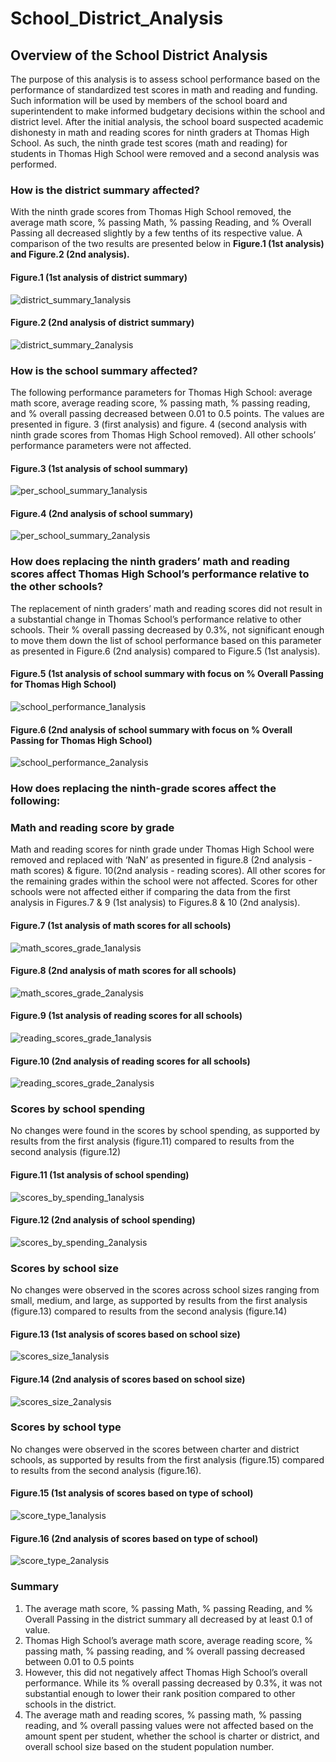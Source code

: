 # School_District_Analysis
## Overview of the School District Analysis
The purpose of this analysis is to assess school performance based on the performance of standardized test scores in math and reading and funding. Such information will be used by members of the school board and superintendent to make informed budgetary decisions within the school and district level.
After the initial analysis, the school board suspected academic dishonesty in math and reading scores for ninth graders at Thomas High School. As such, the ninth grade test scores (math and reading) for students in Thomas High School were removed and a second analysis was performed.

### How is the district summary affected?
With the ninth grade scores from Thomas High School removed, the average math score, % passing Math, % passing Reading, and % Overall Passing all decreased slightly by a few tenths of its respective value. A comparison of the two results are presented below in **Figure.1 (1st analysis) and Figure.2 (2nd analysis).**
#### Figure.1 (1st analysis of district summary)

![district_summary_1analysis](district_summary_1analysis.png)

#### Figure.2 (2nd analysis of district summary)

![district_summary_2analysis](district_summary_2analysis.png)

### How is the school summary affected?
The following performance parameters for Thomas High School:  average math score, average reading score, % passing math, % passing reading, and % overall passing decreased between 0.01 to 0.5 points. The values are presented in figure. 3 (first analysis) and figure. 4 (second analysis with ninth grade scores from Thomas High School removed). All other schools’ performance parameters were not affected.
#### Figure.3 (1st analysis of school summary)

![per_school_summary_1analysis](per_school_summary_1analysis.png)

#### Figure.4 (2nd analysis of school summary)

![per_school_summary_2analysis](per_school_summary_2analysis.png)

### How does replacing the ninth graders’ math and reading scores affect Thomas High School’s performance relative to the other schools?
The replacement of ninth graders’ math and reading scores did not result in a substantial change in Thomas School’s performance relative to other schools. Their % overall passing decreased by 0.3%, not significant enough to move them down the list of school performance based on this parameter as presented in Figure.6 (2nd analysis) compared to Figure.5 (1st analysis).

#### Figure.5 (1st analysis of school summary with focus on % Overall Passing for Thomas High School)

![school_performance_1analysis](school_performance_1analysis.png)

#### Figure.6 (2nd analysis of school summary with focus on % Overall Passing for Thomas High School)

![school_performance_2analysis](school_performance_2analysis.png)

### How does replacing the ninth-grade scores affect the following:
### Math and reading score by grade
Math and reading scores for ninth grade under Thomas High School were removed and replaced with ‘NaN’ as presented in figure.8 (2nd analysis - math scores) & figure. 10(2nd analysis - reading scores). All other scores for the remaining grades within the school were not affected. Scores for other schools were not affected either if comparing the data from the first analysis in Figures.7 & 9 (1st analysis) to Figures.8 & 10 (2nd analysis).

#### Figure.7 (1st analysis of math scores for all schools)

![math_scores_grade_1analysis](math_scores_grade_1analysis.png)

#### Figure.8 (2nd analysis of math scores for all schools)

![math_scores_grade_2analysis](math_scores_grade_2analysis.png)

#### Figure.9 (1st analysis of reading scores for all schools)

![reading_scores_grade_1analysis](reading_scores_grade_1analysis.png)

#### Figure.10 (2nd analysis of reading scores for all schools)

![reading_scores_grade_2analysis](reading_scores_grade_2analysis.png)

### Scores by school spending
No changes were found in the scores by school spending, as supported by results from the first analysis (figure.11) compared to results from the second analysis (figure.12)

#### Figure.11 (1st analysis of school spending)

![scores_by_spending_1analysis](scores_by_spending_1analysis.png)

#### Figure.12 (2nd analysis of school spending)

![scores_by_spending_2analysis](scores_by_spending_2analysis.png)

### Scores by school size
No changes were observed in the scores across school sizes ranging from small, medium, and large, as supported by results from the first analysis (figure.13) compared to results from the second analysis (figure.14)

#### Figure.13 (1st analysis of scores based on school size)

![scores_size_1analysis](scores_size_1analysis.png)

#### Figure.14 (2nd analysis of scores based on school size)

![scores_size_2analysis](scores_size_2analysis.png)

### Scores by school type
No changes were observed in the scores between charter and district schools, as supported by results from the first analysis (figure.15) compared to results from the second analysis (figure.16).

#### Figure.15 (1st analysis of scores based on type of school)

![score_type_1analysis](score_type_1analysis.png)

#### Figure.16 (2nd analysis of scores based on type of school)

![score_type_2analysis](score_type_2analysis.png)


### Summary
1. The average math score, % passing Math, % passing Reading, and % Overall Passing in the district summary all decreased by at least 0.1 of value.
2. Thomas High School’s average math score, average reading score, % passing math, % passing reading, and % overall passing decreased between 0.01 to 0.5 points
3. However, this did not negatively affect Thomas High School’s overall performance. While its % overall passing decreased by 0.3%, it was not substantial enough to lower their rank position compared to other schools in the district.
4. The average math and reading scores, % passing math, % passing reading, and % overall passing values were not affected based on the amount spent per student, whether the school is charter or district, and overall school size based on the student population number.  

